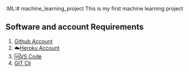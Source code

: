 :ML:# machine_learning_project
This is my first machine learning project

## Software and account Requirements 
1.  [Github Account](https://github.com/)
2. ☁️[Heroku Account](https://id.heroku.com/login)
3. 🆚[VS Code](https://code.visualstudio.com/download)
4.  [GIT Cli](https://git-scm.com/downloads)

